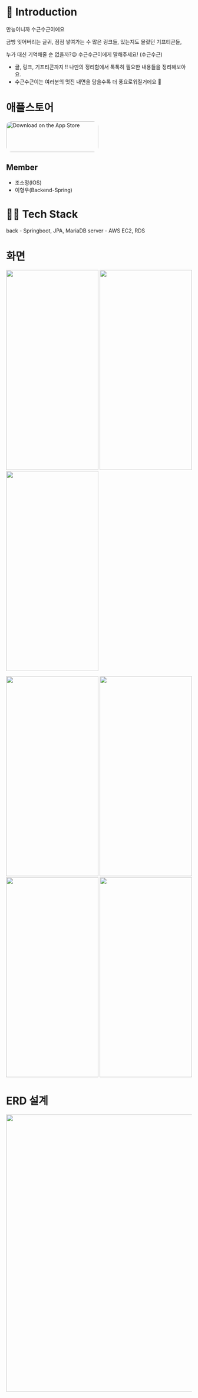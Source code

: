 # 📌 Introduction

만능이니까 수근수근이에요 

금방 잊어버리는 글귀, 점점 쌓여가는 수 많은 링크들, 있는지도 몰랐던 기프티콘들,

누가 대신 기억해줄 순 없을까?😥 수근수근이에게 말해주세요! (수근수근)
- 글, 링크, 기프티콘까지 !! 나만의 정리함에서 톡톡히 필요한 내용들을 정리해보아요.
- 수근수근이는 여러분의 멋진 내면을 담을수록 더 풍요로워질거에요 🙏

# 애플스토어
<a href="https://apps.apple.com/kr/app/sugeun/id1579281598" style="display: inline-block; overflow: hidden; border-radius: 13px; width: 250px; height: 83px;"><img src="https://tools.applemediaservices.com/api/badges/download-on-the-app-store/black/en-us?size=250x83&amp;releaseDate=1617667200&h=0f093bf7a3190b584434352a2f9980f1" alt="Download on the App Store" style="border-radius: 13px; width: 250px; height: 83px;"></a>

## Member 
- 조소정(IOS)
- 이형우(Backend-Spring)

# 👨‍💻 Tech Stack
back - Springboot, JPA, MariaDB
server - AWS EC2, RDS

# 화면
<p float>
<img src="https://user-images.githubusercontent.com/77663506/144569461-1ae39efe-50aa-4023-8edb-bf45dc1d5b22.JPG" width="250" height="541"/>
<img src="https://user-images.githubusercontent.com/77663506/144569204-15d14ef1-dca9-4127-ac3e-2b0a48c9c1c1.JPG" width="250" height="541"/>
<img src="https://user-images.githubusercontent.com/77663506/144569335-5558b8ff-a1ea-4421-9a66-1720fed72edb.JPG" width="250" height="541"/>
  </p>
<p float>
<img src="https://user-images.githubusercontent.com/77663506/144569354-ba6ddd13-bb6c-4ab3-b2f3-a4788b30e50a.JPG" width="250" height="541"/>
<img src="https://user-images.githubusercontent.com/77663506/144569373-b3fa25ff-f7a3-4c82-829f-3a8eb9a1814d.JPG" width="250" height="541"/>
<img src="https://user-images.githubusercontent.com/77663506/144569389-b5272241-d363-49a5-8233-a71c8f2b6451.JPG" width="250" height="541"/>
<img src="https://user-images.githubusercontent.com/77663506/144569422-621f2cfe-cd32-40ee-ba7b-c1daadac14e8.JPG" width="250" height="541"/>
  </p>


# ERD 설계
<img src="https://user-images.githubusercontent.com/77663506/124476472-cf474f00-dddd-11eb-8bdc-8f27d5219818.png" width="750" height="750"/>
